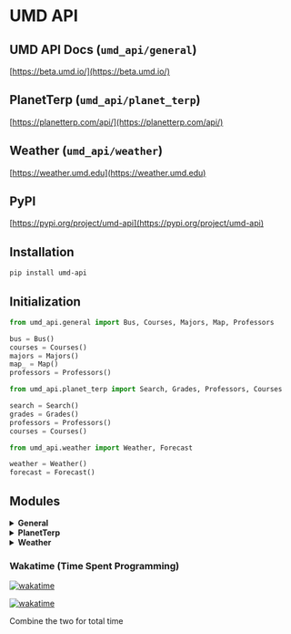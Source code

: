 # UMD API

## UMD API Docs (`umd_api/general`)
[https://beta.umd.io/](https://beta.umd.io/)

## PlanetTerp (`umd_api/planet_terp`)
[https://planetterp.com/api/](https://planetterp.com/api/)

## Weather (`umd_api/weather`)
[https://weather.umd.edu](https://weather.umd.edu)

## PyPI
[https://pypi.org/project/umd-api](https://pypi.org/project/umd-api)


## Installation
```bash
pip install umd-api
```

## Initialization

```python
from umd_api.general import Bus, Courses, Majors, Map, Professors 

bus = Bus()
courses = Courses()
majors = Majors()
map_ = Map()
professors = Professors()
```

```python
from umd_api.planet_terp import Search, Grades, Professors, Courses

search = Search()
grades = Grades()
professors = Professors()
courses = Courses()
```

```python
from umd_api.weather import Weather, Forecast

weather = Weather()
forecast = Forecast()
```

## Modules

<details>
<summary><strong>General</strong></summary>

**Bus**
- `list_routes()`
- `view_specific_routes(route_ids)`
- `list_stops()`
- `get_specific_stops(stop_ids : list)`
- `current_bus_locations_by_route(route_id)` **(UMD.IO API IS BROKEN HERE)**
- `bus_schedules(route_id)`
- `get_arrivals_for_stop(route_id, stop_id)`

---

**Courses**
- `list_courses(sort=None, page=None, per_page=None, semester=None, credits=None, dept_id=None, gen_ed=None)`
- `list_minified_courses(sort=None, page=None, per_page=None, semester=None)`
- `list_sections(sort=None, page=None, per_page=None, course_id=None, seats=None, open_seats=None, waitlist=None, semester=None)`
- `view_specific_sections(section_ids : list)`
- `view_specific_courses(course_ids : list, semester=None)`
- `view_sections_for_course(course_ids : list, semester=None)`
- `view_specific_sections_for_course(course_ids : list, section_ids : list)`
- `list_semesters()`
- `list_departments()`

---

**Majors**
- `list_majors()`

---

**Map**
- `list_buildings()`
- `get_buildings(building_id : list)`

---

**Professors**
- `get_professor(name: str, reviews=False)`
- `get_all_professors(type=None, reviews=False, limit=100, offset=0)`
</details>

<details>
<summary><strong>PlanetTerp</strong></summary>

**Search**
- `search(query, limit=30, offset=0)`

---

**Grades**
- `get_grades(course=None, professor=None, semester=None, section=None)`

---

**Professors**
- `get_professor(name: str, reviews=False)`
- `get_all_professors(type=None, reviews=False, limit=100, offset=0)`

---

**Courses**
- `get_course(name, reviews=False)`
- `get_courses(department=None, reviews=False, limit=100, offset=0)`
</details>
<details>
<summary><strong>Weather</strong></summary>

**Weather**
- `get_weather_data(station="", start_time="", end_time=")`
- `get_hourly_forecast()`
- `save_radar_gif()`
- `get_weather_descrption()`
---

**Forecast**
- `get_hourly_forecast()`
- `get_weekly_forecast()`

</details>


### Wakatime (Time Spent Programming)

[![wakatime](https://wakatime.com/badge/user/d2cf396a-1b98-4795-9559-b880684c63b7/project/6064c94d-4e62-413f-8e6f-68c974df4e07.svg)](https://wakatime.com/badge/user/d2cf396a-1b98-4795-9559-b880684c63b7/project/6064c94d-4e62-413f-8e6f-68c974df4e07)

[![wakatime](https://wakatime.com/badge/user/d2cf396a-1b98-4795-9559-b880684c63b7/project/8dd367da-8a21-4a43-9308-b02267536c0f.svg)](https://wakatime.com/badge/user/d2cf396a-1b98-4795-9559-b880684c63b7/project/8dd367da-8a21-4a43-9308-b02267536c0f)

Combine the two for total time
